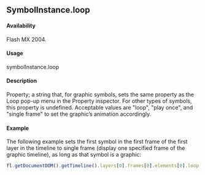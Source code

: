 ## SymbolInstance.loop

#### Availability

Flash MX 2004.

#### Usage

symbolInstance.loop

#### Description

Property; a string that, for graphic symbols, sets the same property as the Loop pop-up menu in the Property inspector. For other types of symbols, this property is undefined. Acceptable values are "loop", "play once", and "single frame" to set the graphic’s animation accordingly.

#### Example

The following example sets the first symbol in the first frame of the first layer in the timeline to single frame (display one specified frame of the graphic timeline), as long as that symbol is a graphic:

```javascript
fl.getDocumentDOM().getTimeline().layers[0].frames[0].elements[0].loop = "single frame";
```
